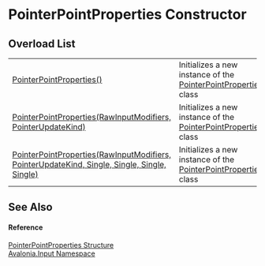 # PointerPointProperties Constructor


## Overload List
<table>
<tr>
<td><a href="M_Avalonia_Input_PointerPointProperties__ctor">PointerPointProperties()</a></td>
<td>Initializes a new instance of the <a href="T_Avalonia_Input_PointerPointProperties">PointerPointProperties</a> class</td>
</tr>
<tr>
<td><a href="M_Avalonia_Input_PointerPointProperties__ctor_2">PointerPointProperties(RawInputModifiers, PointerUpdateKind)</a></td>
<td>Initializes a new instance of the <a href="T_Avalonia_Input_PointerPointProperties">PointerPointProperties</a> class</td>
</tr>
<tr>
<td><a href="M_Avalonia_Input_PointerPointProperties__ctor_1">PointerPointProperties(RawInputModifiers, PointerUpdateKind, Single, Single, Single, Single)</a></td>
<td>Initializes a new instance of the <a href="T_Avalonia_Input_PointerPointProperties">PointerPointProperties</a> class</td>
</tr>
</table>

## See Also


#### Reference
<a href="T_Avalonia_Input_PointerPointProperties">PointerPointProperties Structure</a>  
<a href="N_Avalonia_Input">Avalonia.Input Namespace</a>  
